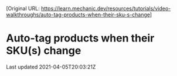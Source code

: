 [Original URL: https://learn.mechanic.dev/resources/tutorials/video-walkthroughs/auto-tag-products-when-their-sku-s-change]

# Auto-tag products when their SKU(s) change

Last updated 2021-04-05T20:03:21Z